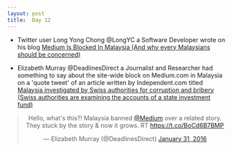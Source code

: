 ```yaml
---
layout: post
title:  Day 12
---
```

	
- Twitter user Long Yong Chong @LongYC a Software Developer wrote on his blog <a href="http://longyc.com/2016/01/medium-is-blocked-in-malaysia/" target="_blank">Medium Is Blocked In Malaysia (And why every Malaysians should be concerned)</a> 

- Elizabeth Murray @DeadlinesDirect a Journalist and Researcher had something to say about the site-wide block on Medium.com in Malaysia on a 'quote tweet' of an article written by Independent.com titled <a href="http://www.independent.co.uk/news/world/asia/malaysia-investigated-by-swiss-authorities-for-corruption-and-bribery-a6844231.html" target="_blank">Malaysia investigated by Swiss authorities for corruption and bribery (Swiss authorities are examining the accounts of a state investment fund)</a>

<center>
<blockquote class="twitter-tweet" lang="en"><p lang="en" dir="ltr">Hello, what&#39;s this?! Malaysia banned <a href="https://twitter.com/Medium">@Medium</a> over a related story. They stuck by the story &amp; now it grows. RT <a href="https://t.co/BoCd6B7BMP">https://t.co/BoCd6B7BMP</a></p>&mdash; Elizabeth Murray (@DeadlinesDirect) <a href="https://twitter.com/DeadlinesDirect/status/693741032572264448">January 31, 2016</a></blockquote>
</center>
